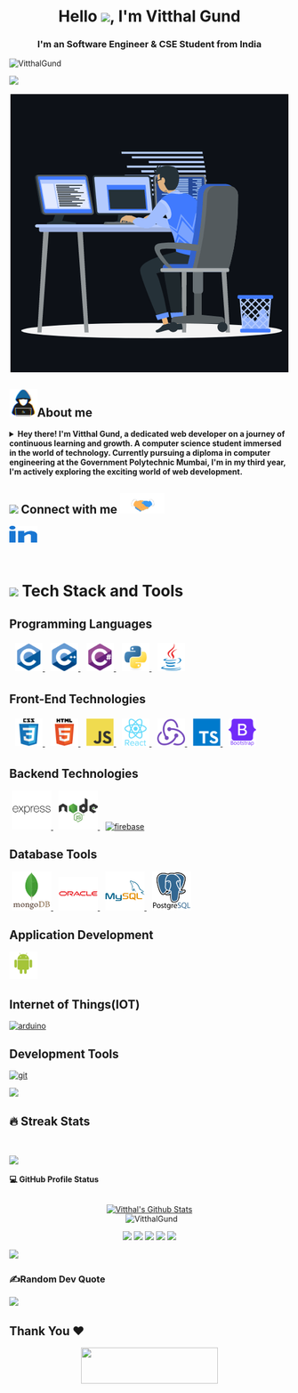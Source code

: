 <h1 align="center">Hello <img src="https://media.giphy.com/media/hvRJCLFzcasrR4ia7z/giphy.gif" width="35">, I'm Vitthal Gund</h1>
<h3 align="center">I'm an Software Engineer & CSE Student from India</h3>

<p align="left"> <img src="https://komarev.com/ghpvc/?username=VitthalGund&label=Profile%20views&color=0e75b6&style=flat" alt="VitthalGund" /> </p>

<a href="https://github.com/DenverCoder1/readme-typing-svg"><img src="https://readme-typing-svg.herokuapp.com?lines=Student+of+Computer+Science;Software+Engineer;Always+learning+new+things&center=true&width=500&height=50"></a>

<p align="center"><img align="center" src="https://raw.githubusercontent.com/SubhadeepZilong/SubhadeepZilong/main/icons/animation_500_kxa883sd.gif" alt="VitthalGund" /></p>

<h2><picture><img src = "https://github.com/0xAbdulKhalid/0xAbdulKhalid/raw/main/assets/mdImages/about_me.gif" width = 50px></picture>About me</h2>

<details>
 <summary>
 <b>Hey there! I'm Vitthal Gund, a dedicated web developer on a journey of continuous learning and growth. A computer science student immersed in the world of technology. Currently pursuing a diploma in computer engineering at the Government Polytechnic Mumbai, I'm in my third year, I'm actively exploring the exciting world of web development.</summary>
</b>
 <br/>
 
In my journey so far, I've delved deep into various programming languages like C++, Python, and Java, alongside mastering web technologies such as HTML, CSS, JavaScript, Typescript, React.js, Next.js, Nest.js, Django, FastAPI, and Node.js.

<br/>
🚀 Skills & Expertise:<br/>
1. Frontend: React.js, Next.js, Redux.js, Tailwind CSS <br/>
2. Backend: Node.js, Express.js, Nest.js, FastAPI, Django <br/>
3. Databases: MongoDB, Firebase, MySQL, PostgreSQL, Redis <br/>
4. Languages: JavaScript, TypeScript, Python, Java, C, C++ <br/>
5. Tools & Frameworks: TensorFlow.js, Prisma, Mongoose <br/>
6. Cloud: AWS, AWS EC2, AWS S3, Elastic IP.
 <br/>
<br/>
💻 Projects Reflecting My Skills:<br/>
1. Query Mate: AI-powered standalone search engines application that extract precise answers from various sources(text, audio, video,any file that you can image except binary).<br/>
2. Price Pulse: Real-time tracking of product prices across e-commerce platforms.<br/>
3. Auth Stack: MERN/Next.js authentication solution with 100% customization.<br/>
4. Versa Verse: Empowering diverse blogging experiences with Next.js and Firebase. <br/>
5. Movie Magic Hub: Curating the best in movies and TV shows for an enriching entertainment experience. <br/>
6. Dev Chats: Streamlining developer collaboration with real-time code editing and encrypted chats.<br/>
<br/>
💡 Certifications & Practice:
As a practicing web developer, I've earned certifications from freeCodeCamp in Responsive Web Development, Frontend Development Libraries, Backend Development and APIs, JavaScript Data Structures and Algorithms, and Java and Ultimate React JS from Udemy. 
Notably, my State Level @MSBTE Technical Paper Presentation win underscores my commitment to pushing boundaries and achieving excellence.
<br/>
<br/>
🚀 Open to Exciting Opportunities: Passionate about leveraging my skills in a dynamic tech environment. Eager to explore opportunities aligned with my full-stack expertise. 
</details>

## <img src="https://media.giphy.com/media/iY8CRBdQXODJSCERIr/giphy.gif" width="30px"> Connect with me <img src="https://github.com/0xAbdulKhalid/0xAbdulKhalid/raw/main/assets/mdImages/handshake.gif" width ="80">

<p align="left">
<a href="https://linkedin.com/in/vitthal-gund" target="blank">
<img align="center" src="https://raw.githubusercontent.com/SubhadeepZilong/SubhadeepZilong/main/icons/Social/linked-in-alt.svg" alt="subhadeep-chakraborty-b341a8191" height="30" width="50" />
</a>
<!-- <a href="https://instagram.com/29_vitthal" target="blank"><img align="center" src="https://raw.githubusercontent.com/SubhadeepZilong/SubhadeepZilong/main/icons/Social/instagram.svg" alt="subhadeepzilong" height="30" width="50" /></a> -->
<!---<a href="https://leetcode.com/Vitthal29P/" target="blank"><img align="center" src="https://raw.githubusercontent.com/SubhadeepZilong/SubhadeepZilong/main/icons/Social/leet-code.svg" alt="vitthalgund" height="30" width="50" /></a>-->
</p>
<br/>

# <img src= "https://media2.giphy.com/media/QssGEmpkyEOhBCb7e1/giphy.gif?cid=ecf05e47a0n3gi1bfqntqmob8g9aid1oyj2wr3ds3mg700bl&rid=giphy.gif" width= 32px> Tech Stack and Tools

## Programming Languages

<p align="left" style="padding:5px"> 
<a href="https://www.cprogramming.com/"  style="padding:5px" target="_blank" rel="noreferrer"> <img src="https://raw.githubusercontent.com/devicons/devicon/master/icons/c/c-original.svg" alt="c" width="50" height="50"/> </a>
<a href="https://www.w3schools.com/cpp/" style="padding:5px" target="_blank" rel="noreferrer">
<img src="https://raw.githubusercontent.com/devicons/devicon/master/icons/cplusplus/cplusplus-original.svg" alt="cplusplus" width="50" height="50"/>
</a>
<a href="https://www.w3schools.com/cs/" style="padding:5px" target="_blank" rel="noreferrer">
<img src="https://raw.githubusercontent.com/devicons/devicon/master/icons/csharp/csharp-original.svg" alt="csharp" width="50" height="50"/>
</a>
<a href="https://www.python.org" style="padding:5px" target="_blank" rel="noreferrer">
<img src="https://raw.githubusercontent.com/devicons/devicon/master/icons/python/python-original.svg" alt="python" width="50" height="50"/>
</a>
<a href="https://www.java.com" style="padding:5px" target="_blank" rel="noreferrer"> <img src="https://raw.githubusercontent.com/devicons/devicon/master/icons/java/java-original.svg" alt="java" width="50" height="50"/>
</a>
</p>

## Front-End Technologies

<p align="left" style="padding:5px">
<a href="https://www.w3schools.com/css/" style="padding:5px" target="_blank" rel="noreferrer">
<img src="https://raw.githubusercontent.com/devicons/devicon/master/icons/css3/css3-original-wordmark.svg" alt="css3" width="50" height="50"/>
</a>
<a href="https://www.w3.org/html/" style="padding:5px" target="_blank" rel="noreferrer">
<img src="https://raw.githubusercontent.com/devicons/devicon/master/icons/html5/html5-original-wordmark.svg" alt="html5" width="50" height="50"/> 
</a>
<a href="https://developer.mozilla.org/en-US/docs/Web/JavaScript" style="padding:5px" target="_blank" rel="noreferrer"> <img src="https://raw.githubusercontent.com/devicons/devicon/master/icons/javascript/javascript-original.svg" alt="javascript" width="50" height="50"/>
</a>
<a href="https://reactjs.org/" style="padding:5px" target="_blank" rel="noreferrer">
<img src="https://raw.githubusercontent.com/devicons/devicon/master/icons/react/react-original-wordmark.svg" alt="react" width="50" height="50"/>
</a>
<a href="https://redux.js.org" style="padding:5px" style="padding:5px" target="_blank" rel="noreferrer">
<img src="https://raw.githubusercontent.com/devicons/devicon/master/icons/redux/redux-original.svg" alt="redux" width="50" height="50"/>
</a>
<a href="https://www.typescriptlang.org/" style="padding:5px" target="_blank" rel="noreferrer">
<img src="https://raw.githubusercontent.com/devicons/devicon/master/icons/typescript/typescript-original.svg" alt="typescript" width="50" height="50"/>
<a href="https://getbootstrap.com" style="padding:5px" target="_blank" rel="noreferrer">
<img src="https://raw.githubusercontent.com/devicons/devicon/master/icons/bootstrap/bootstrap-plain-wordmark.svg" alt="bootstrap" width="50" height="50"/>
</a>

## Backend Technologies

<a href="https://expressjs.com" style="padding:5px" target="_blank" rel="noreferrer">
<img src="https://raw.githubusercontent.com/devicons/devicon/master/icons/express/express-original-wordmark.svg" alt="express" width="70" style="color:#ffff"height="70"/>
</a>
</a>
<a href="https://nodejs.org" style="padding:5px" target="_blank" rel="noreferrer">
<img src="https://raw.githubusercontent.com/devicons/devicon/master/icons/nodejs/nodejs-original-wordmark.svg" alt="nodejs" width="70" height="70"/>
</a>
<a href="https://firebase.google.com/" style="padding:5px" target="_blank" rel="noreferrer">
<img src="https://www.vectorlogo.zone/logos/firebase/firebase-icon.svg" alt="firebase" width="50" height="50"/>
</a>

## Database Tools

<a href="https://www.mongodb.com/" style="padding:5px" target="_blank" rel="noreferrer">
<img src="https://raw.githubusercontent.com/devicons/devicon/master/icons/mongodb/mongodb-original-wordmark.svg" alt="mongodb" width="70" height="70"/>
</a>
<a href="https://www.oracle.com/" style="padding:5px" target="_blank" rel="noreferrer">
<img src="https://raw.githubusercontent.com/devicons/devicon/master/icons/oracle/oracle-original.svg" alt="oracle" width="70" height="60"/>
</a>
<a href="https://www.mysql.com/" style="padding:5px" target="_blank" rel="noreferrer">
<img src="https://raw.githubusercontent.com/devicons/devicon/master/icons/mysql/mysql-original-wordmark.svg" alt="mysql" width="70" height="70">
</a>
<a href="https://www.postgresql.org" style="padding:5px" target="_blank" rel="noreferrer">
<img src="https://raw.githubusercontent.com/devicons/devicon/master/icons/postgresql/postgresql-original-wordmark.svg" alt="postgresql" width="70" height="70"/>
</a>

## Application Development

<a href="https://developer.android.com" target="_blank" rel="noreferrer"><img src="https://raw.githubusercontent.com/devicons/devicon/master/icons/android/android-original-wordmark.svg" alt="android" width="50" height="50"/>
</a>

## Internet of Things(IOT)

<a href="https://www.arduino.cc/" target="_blank" rel="noreferrer">
<img src="https://cdn.worldvectorlogo.com/logos/arduino-1.svg" alt="arduino" width="50" height="50"/>
</a>

## Development Tools

<a href="https://git-scm.com/" target="_blank" rel="noreferrer">
<img src="https://www.vectorlogo.zone/logos/git-scm/git-scm-icon.svg" alt="git" width="50" height="50"/> 
</a>

</p>

<img src="https://user-images.githubusercontent.com/73097560/115834477-dbab4500-a447-11eb-908a-139a6edaec5c.gif"></a>

## 🔥 Streak Stats

<p align="center"><img src="https://github-readme-streak-stats.herokuapp.com/?user=VitthalGund&theme=algolia" alt="" /></p>

<img src="https://user-images.githubusercontent.com/73097560/115834477-dbab4500-a447-11eb-908a-139a6edaec5c.gif"></a>

 <summary><b>💻 GitHub Profile Status</b></summary>
  <br/>
  <p align="center">
    <a href="https://github.com/VitthalGund/github-readme-stats"><img alt="Vitthal's Github Stats" src="https://github-readme-stats.vercel.app/api?username=VitthalGund&show_icons=true&theme=algolia" height="192px"/></a>
<br/>
  &nbsp; 
   <img src="https://github-readme-stats.vercel.app/api/top-langs?username=VitthalGund&langs_count=10&show_icons=true&layout=compact&theme=algolia" alt="VitthalGund" height="192px"/>
  <br/>
<p align="center">
<img src="http://github-profile-summary-cards.vercel.app/api/cards/profile-details?username=VitthalGund&theme=solarized_dark">
<img src="http://github-profile-summary-cards.vercel.app/api/cards/repos-per-language?username=VitthalGund&theme=solarized_dark">
<img src="http://github-profile-summary-cards.vercel.app/api/cards/most-commit-language?username=VitthalGund&theme=solarized_dark">
<img src="http://github-profile-summary-cards.vercel.app/api/cards/stats?username=VitthalGund&theme=solarized_dark">
<img src="http://github-profile-summary-cards.vercel.app/api/cards/productive-time?username=VitthalGund&theme=solarized_dark&utcOffset=8">
</p>

<img src="https://user-images.githubusercontent.com/73097560/115834477-dbab4500-a447-11eb-908a-139a6edaec5c.gif"></a>

### ✍️Random Dev Quote

![](https://quotes-github-readme.vercel.app/api?type=horizontal&theme=merko)

<h2 align='left'>Thank You ❤</h2>
<p align="center">
  <img src="https://media.giphy.com/media/jpVnC65DmYeyRL4LHS/giphy.gif" width="70%" height="65px">
</p>
